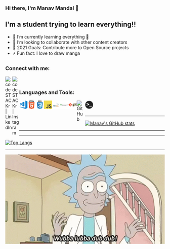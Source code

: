 ### Hi there, I'm Manav Mandal 👋

## I'm a student trying to learn everything!!

- 🌱 I’m currently learning everything 🤣
- 👯 I’m looking to collaborate with other content creators
- 🥅 2021 Goals: Contribute more to Open Source projects
- ⚡ Fun fact: I love to draw manga


### Connect with me:

[<img align="left" alt="codeSTACKr | LinkedIn" width="22px" src="https://www.flaticon.com/svg/vstatic/svg/174/174857.svg?token=exp=1616475409~hmac=b3bec2a561d2bb9247b6d9f528b75956" />][linkedin]
[<img align="left" alt="codeSTACKr | Instagram" width="22px" src="https://www.flaticon.com/svg/vstatic/svg/2111/2111463.svg?token=exp=1616475466~hmac=50342240e09623b5936b2c78325aaeec" />][instagram]

<br />

### Languages and Tools:

<img align="left" alt="Visual Studio Code" width="26px" src="https://raw.githubusercontent.com/github/explore/80688e429a7d4ef2fca1e82350fe8e3517d3494d/topics/visual-studio-code/visual-studio-code.png" />
<img align="left" alt="HTML5" width="26px" src="https://raw.githubusercontent.com/github/explore/80688e429a7d4ef2fca1e82350fe8e3517d3494d/topics/html/html.png" />
<img align="left" alt="CSS3" width="26px" src="https://raw.githubusercontent.com/github/explore/80688e429a7d4ef2fca1e82350fe8e3517d3494d/topics/css/css.png" />
<img align="left" alt="JavaScript" width="26px" src="https://raw.githubusercontent.com/github/explore/80688e429a7d4ef2fca1e82350fe8e3517d3494d/topics/javascript/javascript.png" />
<img align="left" alt="MySQL" width="26px" src="https://raw.githubusercontent.com/github/explore/80688e429a7d4ef2fca1e82350fe8e3517d3494d/topics/mysql/mysql.png" />
<img align="left" alt="MongoDB" width="26px" src="https://raw.githubusercontent.com/github/explore/80688e429a7d4ef2fca1e82350fe8e3517d3494d/topics/mongodb/mongodb.png" />
<img align="left" alt="Git" width="26px" src="https://raw.githubusercontent.com/github/explore/80688e429a7d4ef2fca1e82350fe8e3517d3494d/topics/git/git.png" />
<img align="left" alt="GitHub" width="26px" src="https://www.flaticon.com/svg/vstatic/svg/733/733553.svg?token=exp=1616475532~hmac=69b6ffc60a672c9fedfecbc4e03aed7a" />
<img align="left" alt="Terminal" width="26px" src="https://raw.githubusercontent.com/github/explore/80688e429a7d4ef2fca1e82350fe8e3517d3494d/topics/terminal/terminal.png" />

<br />
<br />

---

[![Manav's GitHub stats](https://github-readme-stats-git-master-mxnxv.vercel.app//api?username=MXNXV&show_icons=true&theme=tokyonight)](https://github.com/MXNXV/github-readme-stats)

---

<!--START_SECTION:activity-->

<!--END_SECTION:activity-->

---

[![Top Langs](https://github-readme-stats.vercel.app/api/top-langs/?username=MXNXV&theme=tokyonight)](https://github.com/MXNXV/github-readme-stats)

---

<div align="center">
<img hight="300" width="700" alt="GIF" align="center" src="https://github.com/MXNXV/MXNXV/blob/main/assets/tenor.gif">
</div>


[instagram]: https://www.instagram.com/__mandal_orian__/
[linkedin]: https://www.linkedin.com/in/manav-mandal-5b1496196/
